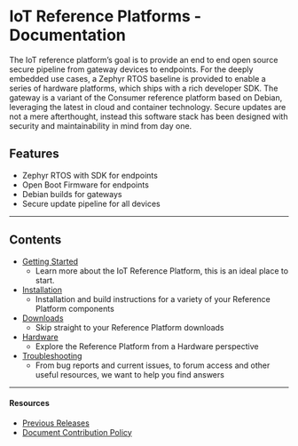 # IoT Reference Platforms - Documentation

The IoT reference platform’s goal is to provide an end to end open source secure pipeline from gateway devices to endpoints.  For the deeply embedded use cases, a Zephyr RTOS baseline is provided to enable a series of hardware platforms, which ships with a rich developer SDK. The gateway is a variant of the Consumer reference platform based on Debian, leveraging the latest in cloud and container technology. Secure updates are not a mere afterthought, instead this software stack has been designed with security and maintainability in mind from day one.

## Features
 - Zephyr RTOS with SDK for endpoints
 - Open Boot Firmware for endpoints
 - Debian builds for gateways
 - Secure update pipeline for all devices


***

## Contents

- [Getting Started](GettingStarted/README.md)
   - Learn more about the IoT Reference Platform, this is an ideal place to start.
- [Installation](Installation/README.md)
   - Installation and build instructions for a variety of your Reference Platform components
- [Downloads](Downloads/README.md)
   - Skip straight to your Reference Platform downloads
- [Hardware](HardwareDocs/README.md)
   - Explore the Reference Platform from a Hardware perspective
- [Troubleshooting](Troubleshooting/README.md)
   - From bug reports and current issues, to forum access and other useful resources, we want to help you find answers   

***

#### Resources

- [Previous Releases](PreviousReleases/README.md)
- [Document Contribution Policy](../ContributionPolicy.md)
